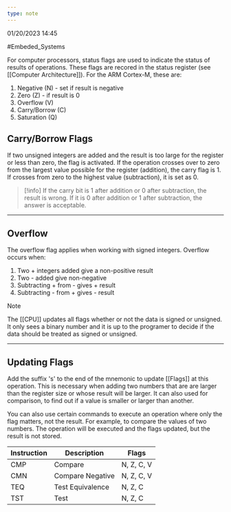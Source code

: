 ```yaml
---
type: note
---
```

01/20/2023 14:45

  #Embeded_Systems 

For computer processors, status flags are used to indicate the status of results of operations. These flags are recored in the status register (see [[Computer Architecture]]). For the ARM Cortex-M, these are:
1. Negative (N) - set if result is negative
2. Zero (Z) - if result is 0
3. Overflow (V) 
4. Carry/Borrow (C)
5. Saturation (Q)


## Carry/Borrow Flags
If two unsigned integers are added and the result is too large for the register or less than zero, the flag is activated. If the operation crosses over to zero from the largest value possible for the register (addition), the carry flag is 1. If crosses from zero to the highest value (subtraction), it is set as 0. 

>[!info]
>If the carry bit is 1 after addition or 0 after subtraction, the result is wrong. If it is 0 after addition or 1 after subtraction, the answer is acceptable.

---

## Overflow
The overflow flag applies when working with signed integers. Overflow occurs when:
1. Two + integers added give a non-positive result
2. Two - added give non-negative 
3. Subtracting + from - gives + result
4. Subtracting - from + gives - result

>[!note]
>The [[CPU]] updates all flags whether or not the data is signed or unsigned. It only sees a binary number and it is up to the programer to decide if the data should be treated as signed or unsigned. 

---

## Updating Flags
Add the suffix 's' to the end of the mnemonic to update [[Flags]] at this operation. This is necessary when adding two numbers that are are larger than the register size or whose result will be larger. It can also used for comparison, to find out if a value is smaller or larger than another.

You can also use certain commands to execute an operation where only the flag matters, not the result. For example, to compare the values of two numbers. The operation will be executed and the flags updated, but the result is not stored. 

Instruction|Description|Flags
----|----|----
CMP|Compare|N, Z, C, V
CMN|Compare Negative|N, Z, C, V
TEQ|Test Equivalence|N, Z, C
TST|Test|N, Z, C
